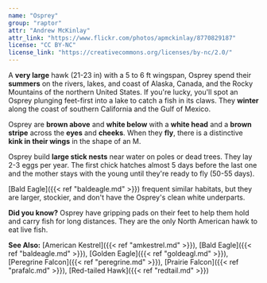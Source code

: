 ```yaml
---
name: "Osprey"
group: "raptor"
attr: "Andrew McKinlay"
attr_link: "https://www.flickr.com/photos/apmckinlay/8770829187"
license: "CC BY-NC"
license_link: "https://creativecommons.org/licenses/by-nc/2.0/"
---
```

A **very large** hawk (21-23 in) with a 5 to 6 ft wingspan, Osprey spend their **summers** on the rivers, lakes, and coast of Alaska, Canada, and the Rocky Mountains of the northern United States. If you're lucky, you'll spot an Osprey plunging feet-first into a lake to catch a fish in its claws. They **winter** along the coast of southern California and the Gulf of Mexico.

Osprey are **brown above** and **white below** with a **white head** and a **brown stripe** across the **eyes** and **cheeks**. When they **fly**, there is a distinctive **kink in their wings** in the shape of an M.

Osprey build **large stick nests** near water on poles or dead trees. They lay 2-3 eggs per year. The first chick hatches almost 5 days before the last one and the mother stays with the young until they're ready to fly (50-55 days).

[Bald Eagle]({{< ref "baldeagle.md" >}}) frequent similar habitats, but they are larger, stockier, and don't have the Osprey's clean white underparts.

**Did you know?** Osprey have gripping pads on their feet to help them hold and carry fish for long distances. They are the only North American hawk to eat live fish.

<!-- generated, do not edit -->
**See Also:**
[American Kestrel]({{< ref "amkestrel.md" >}}),
[Bald Eagle]({{< ref "baldeagle.md" >}}),
[Golden Eagle]({{< ref "goldeagl.md" >}}),
[Peregrine Falcon]({{< ref "peregrine.md" >}}),
[Prairie Falcon]({{< ref "prafalc.md" >}}),
[Red-tailed Hawk]({{< ref "redtail.md" >}})
